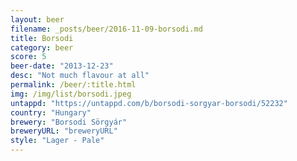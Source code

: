 ```yaml
---
layout: beer
filename: _posts/beer/2016-11-09-borsodi.md
title: Borsodi
category: beer
score: 5
beer-date: "2013-12-23"
desc: "Not much flavour at all"
permalink: /beer/:title.html
img: /img/list/borsodi.jpeg
untappd: "https://untappd.com/b/borsodi-sorgyar-borsodi/52232"
country: "Hungary"
brewery: "Borsodi Sörgyár"
breweryURL: "breweryURL"
style: "Lager - Pale"
---
```

